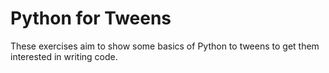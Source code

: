 # Python for Tweens

These exercises aim to show some basics of Python to tweens to get them interested in writing code.
